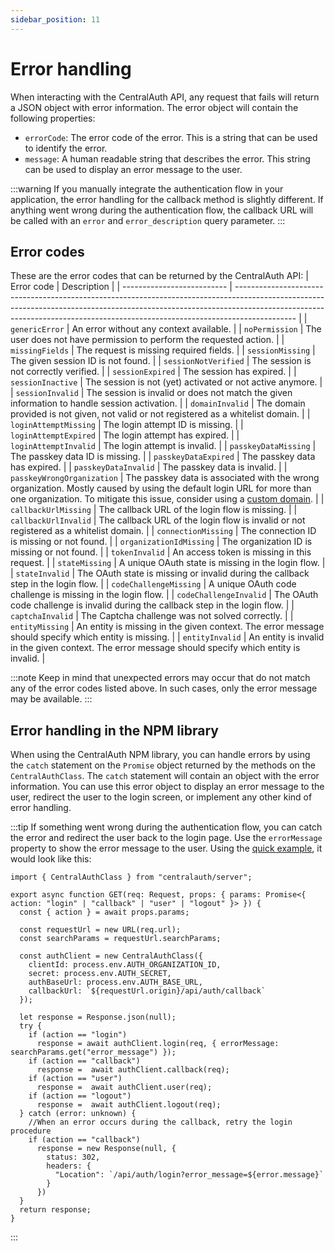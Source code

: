 ```yaml
---
sidebar_position: 11
---
```


# Error handling

When interacting with the CentralAuth API, any request that fails will return a JSON object with error information. The error object will contain the following properties:
- `errorCode`: The error code of the error. This is a string that can be used to identify the error.
- `message`: A human readable string that describes the error. This string can be used to display an error message to the user.

:::warning
If you manually integrate the authentication flow in your application, the error handling for the callback method is slightly different. If anything went wrong during the authentication flow, the callback URL will be called with an `error` and `error_description` query parameter. 
:::

## Error codes
These are the error codes that can be returned by the CentralAuth API:
| Error code                 | Description                                                                                                                                                                                                                                               |
| -------------------------- | --------------------------------------------------------------------------------------------------------------------------------------------------------------------------------------------------------------------------------------------------------- |
| `genericError`             | An error without any context available.                                                                                                                                                                                                                   |
| `noPermission`             | The user does not have permission to perform the requested action.                                                                                                                                                                                        |
| `missingFields`            | The request is missing required fields.                                                                                                                                                                                                                   |
| `sessionMissing`           | The given session ID is not found.                                                                                                                                                                                                                        |
| `sessionNotVerified`       | The session is not correctly verified.                                                                                                                                                                                                                    |
| `sessionExpired`           | The session has expired.                                                                                                                                                                                                                                  |
| `sessionInactive`          | The session is not (yet) activated or not active anymore.                                                                                                                                                                                                 |
| `sessionInvalid`           | The session is invalid or does not match the given information to handle session activation.                                                                                                                                                              |
| `domainInvalid`            | The domain provided is not given, not valid or not registered as a whitelist domain.                                                                                                                                                                      |
| `loginAttemptMissing`      | The login attempt ID is missing.                                                                                                                                                                                                                          |
| `loginAttemptExpired`      | The login attempt has expired.                                                                                                                                                                                                                            |
| `loginAttemptInvalid`      | The login attempt is invalid.                                                                                                                                                                                                                             |
| `passkeyDataMissing`       | The passkey data ID is missing.                                                                                                                                                                                                                           |
| `passkeyDataExpired`       | The passkey data has expired.                                                                                                                                                                                                                             |
| `passkeyDataInvalid`       | The passkey data is invalid.                                                                                                                                                                                                                              |
| `passkeyWrongOrganization` | The passkey data is associated with the wrong organization. Mostly caused by using the default login URL for more than one organization. To mitigate this issue, consider using a [custom domain](/admin/dashboard/organization/settings#custom-domains). |
| `callbackUrlMissing`       | The callback URL of the login flow is missing.                                                                                                                                                                                                            |
| `callbackUrlInvalid`       | The callback URL of the login flow is invalid or not registered as a whitelist domain.                                                                                                                                                                    |
| `connectionMissing`        | The connection ID is missing or not found.                                                                                                                                                                                                                |
| `organizationIdMissing`    | The organization ID is missing or not found.                                                                                                                                                                                                              |
| `tokenInvalid`             | An access token is missing in this request.                                                                                                                                                                                                               |
| `stateMissing`             | A unique OAuth state is missing in the login flow.                                                                                                                                                                                                        |
| `stateInvalid`             | The OAuth state is missing or invalid during the callback step in the login flow.                                                                                                                                                                         |
| `codeChallengeMissing`     | A unique OAuth code challenge is missing in the login flow.                                                                                                                                                                                               |
| `codeChallengeInvalid`     | The OAuth code challenge is invalid during the callback step in the login flow.                                                                                                                                                                           |
| `captchaInvalid`           | The Captcha challenge was not solved correctly.                                                                                                                                                                                                           |
| `entityMissing`            | An entity is missing in the given context. The error message should specify which entity is missing.                                                                                                                                                      |
| `entityInvalid`            | An entity is invalid in the given context. The error message should specify which entity is invalid.                                                                                                                                                      |

:::note
Keep in mind that unexpected errors may occur that do not match any of the error codes listed above. In such cases, only the error message may be available.
:::

## Error handling in the NPM library
When using the CentralAuth NPM library, you can handle errors by using the `catch` statement on the `Promise` object returned by the methods on the `CentralAuthClass`. The `catch` statement will contain an object with the error information. You can use this error object to display an error message to the user, redirect the user to the login screen, or implement any other kind of error handling.

:::tip
If something went wrong during the authentication flow, you can catch the error and redirect the user back to the login page. Use the `errorMessage` property to show the error message to the user. Using the [quick example](/developer/quick-example), it would look like this:

```tsx
import { CentralAuthClass } from "centralauth/server";

export async function GET(req: Request, props: { params: Promise<{ action: "login" | "callback" | "user" | "logout" }> }) {
  const { action } = await props.params;
  
  const requestUrl = new URL(req.url);
  const searchParams = requestUrl.searchParams;

  const authClient = new CentralAuthClass({
    clientId: process.env.AUTH_ORGANIZATION_ID,
    secret: process.env.AUTH_SECRET,
    authBaseUrl: process.env.AUTH_BASE_URL,
    callbackUrl: `${requestUrl.origin}/api/auth/callback`
  });

  let response = Response.json(null);
  try {
    if (action == "login")
      response = await authClient.login(req, { errorMessage: searchParams.get("error_message") });
    if (action == "callback")
      response =  await authClient.callback(req);
    if (action == "user")
      response =  await authClient.user(req);
    if (action == "logout")
      response =  await authClient.logout(req);
  } catch (error: unknown) {
    //When an error occurs during the callback, retry the login procedure
    if (action == "callback")
      response = new Response(null, {
        status: 302,
        headers: {
          "Location": `/api/auth/login?error_message=${error.message}`
        }
      })
  }
  return response;
}
```
:::